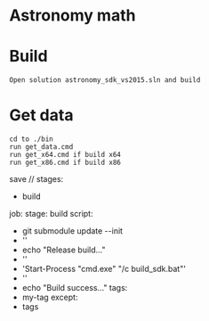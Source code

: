 # Astronomy math


# Build
	Open solution astronomy_sdk_vs2015.sln and build

# Get data
	cd to ./bin
	run get_data.cmd
	run get_x64.cmd if build x64
	run get_x86.cmd if build x86
	
	
	
	
save
//
stages:
  - build

job:
  stage: build
  script:
  - git submodule update --init
  - ''
  - echo "Release build..."
  - ''
  - 'Start-Process "cmd.exe" "/c build_sdk.bat"'
  - ''
  - echo "Build success..."
  tags: 
  - my-tag
  except:
  - tags